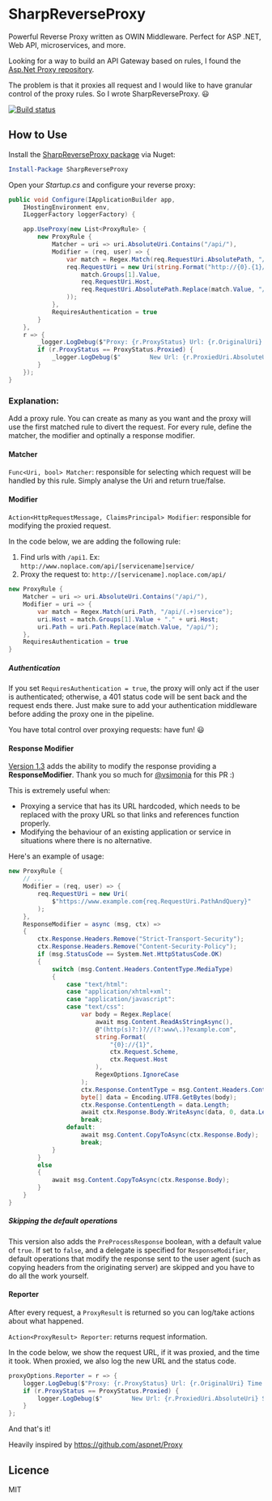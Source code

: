 SharpReverseProxy
=================

Powerful Reverse Proxy written as OWIN Middleware. Perfect for ASP .NET, Web API, microservices, and more.

Looking for a way to build an API Gateway based on rules, I found the [Asp.Net Proxy repository](https://github.com/aspnet/Proxy).

The problem is that it proxies all request and I would like to have granular control of the proxy rules. So I wrote SharpReverseProxy. 😃


[![Build status](https://ci.appveyor.com/api/projects/status/b8y5k1vxwybsdj1s?svg=true)](https://ci.appveyor.com/project/Andre/sharpreverseproxy)


## How to Use

Install the [SharpReverseProxy package](https://www.nuget.org/packages/SharpReverseProxy/) via Nuget:

```powershell
Install-Package SharpReverseProxy
```

Open your *Startup.cs* and configure your reverse proxy:

```csharp
public void Configure(IApplicationBuilder app, 
    IHostingEnvironment env, 
    ILoggerFactory loggerFactory) {

    app.UseProxy(new List<ProxyRule> {
        new ProxyRule {
            Matcher = uri => uri.AbsoluteUri.Contains("/api/"),
            Modifier = (req, user) => {
                var match = Regex.Match(req.RequestUri.AbsolutePath, "/api/(.+)service");
                req.RequestUri = new Uri(string.Format("http://{0}.{1}/{2}",
                    match.Groups[1].Value,
                    req.RequestUri.Host,
                    req.RequestUri.AbsolutePath.Replace(match.Value, "/api/")
                ));
            },
            RequiresAuthentication = true
        }
    },
    r => {
        _logger.LogDebug($"Proxy: {r.ProxyStatus} Url: {r.OriginalUri} Time: {r.Elapsed}");
        if (r.ProxyStatus == ProxyStatus.Proxied) {
            _logger.LogDebug($"        New Url: {r.ProxiedUri.AbsoluteUri} Status: {r.HttpStatusCode}");
        }
    });
}
```

### Explanation:

Add a proxy rule. You can create as many as you want and the proxy will use the first matched rule to divert the request.
For every rule, define the matcher, the modifier and optinally a response modifier.

#### Matcher

`Func<Uri, bool> Matcher`: responsible for selecting which request will be handled by this rule. Simply analyse the Uri and return true/false.

#### Modifier

`Action<HttpRequestMessage, ClaimsPrincipal> Modifier`: responsible for modifying the proxied request.

In the code below, we are adding the following rule:

1. Find urls with `/api1`.  Ex: `http://www.noplace.com/api/[servicename]service/`
2. Proxy the request to: `http://[servicename].noplace.com/api/`

```csharp
new ProxyRule {
    Matcher = uri => uri.AbsoluteUri.Contains("/api/"),
    Modifier = uri => {
        var match = Regex.Match(uri.Path, "/api/(.+)service");
        uri.Host = match.Groups[1].Value + "." + uri.Host;
        uri.Path = uri.Path.Replace(match.Value, "/api/");
    },
    RequiresAuthentication = true
}
```

##### Authentication

If you set `RequiresAuthentication = true`, the proxy will only act if the user is authenticated; otherwise, a 401 status code will be sent back and the request ends there. Just make sure to add your authentication middleware before adding the proxy one in the pipeline.

You have total control over proxying requests: have fun! 😃


#### Response Modifier

[Version 1.3](https://www.nuget.org/packages/SharpReverseProxy/1.3.0) adds the ability to modify the response providing a **ResponseModifier**. Thank you so much for [@vsimonia](https://github.com/vsimonian) for this PR :)

This is extremely useful when:

- Proxying a service that has its URL hardcoded, which needs to be replaced with the proxy URL so that links and references function properly.
- Modifying the behaviour of an existing application or service in situations where there is no alternative.

Here's an example of usage:


```csharp
new ProxyRule {
    // ...
    Modifier = (req, user) => {
        req.RequestUri = new Uri(
            $"https://www.example.com{req.RequestUri.PathAndQuery}"
        );
    },
    ResponseModifier = async (msg, ctx) =>
    {
        ctx.Response.Headers.Remove("Strict-Transport-Security");
        ctx.Response.Headers.Remove("Content-Security-Policy");
        if (msg.StatusCode == System.Net.HttpStatusCode.OK)
        {
            switch (msg.Content.Headers.ContentType.MediaType)
            {
                case "text/html":
                case "application/xhtml+xml":
                case "application/javascript":
                case "text/css":
                    var body = Regex.Replace(
                        await msg.Content.ReadAsStringAsync(),
                        @"(http(s)?:)?//(?:www\.)?example.com",
                        string.Format(
                            "{0}://{1}",
                            ctx.Request.Scheme,
                            ctx.Request.Host
                        ),
                        RegexOptions.IgnoreCase
                    );
                    ctx.Response.ContentType = msg.Content.Headers.ContentType?.MediaType;
                    byte[] data = Encoding.UTF8.GetBytes(body);
                    ctx.Response.ContentLength = data.Length;
                    await ctx.Response.Body.WriteAsync(data, 0, data.Length);
                    break;
                default:
                    await msg.Content.CopyToAsync(ctx.Response.Body);
                    break;
            }
        }
        else
        {
            await msg.Content.CopyToAsync(ctx.Response.Body);
        }
    }
}
```

##### Skipping the default operations

This version also adds the `PreProcessResponse` boolean, with a default value of `true`. If set to `false`, and a delegate is specified for `ResponseModifier`, default operations that modify the response sent to the user agent (such as copying headers from the originating server) are skipped and you have to do all the work yourself.


#### Reporter

After every request, a `ProxyResult` is returned so you can log/take actions about what happened.

`Action<ProxyResult> Reporter`: returns request information.

In the code below, we show the request URL, if it was proxied, and the time it took. When proxied, we also log the new URL and the status code.

```csharp
proxyOptions.Reporter = r => {
    logger.LogDebug($"Proxy: {r.ProxyStatus} Url: {r.OriginalUri} Time: {r.Elapsed}");
    if (r.ProxyStatus == ProxyStatus.Proxied) {
        logger.LogDebug($"        New Url: {r.ProxiedUri.AbsoluteUri} Status: {r.HttpStatusCode}");
    }
};
```


And that's it!

Heavily inspired by https://github.com/aspnet/Proxy

## Licence

MIT
